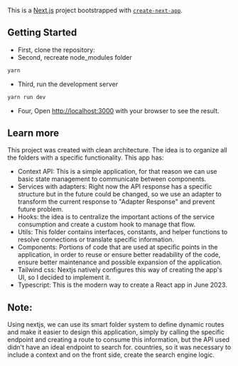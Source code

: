 This is a [Next.js](https://nextjs.org/) project bootstrapped with [`create-next-app`](https://github.com/vercel/next.js/tree/canary/packages/create-next-app).

## Getting Started

* First, clone the repository:
* Second, recreate node_modules folder

```bash
yarn
```
* Third, run the development server
```bash
yarn run dev
```
* Four, Open [http://localhost:3000](http://localhost:3000) with your browser to see the result.

## Learn more
This project was created with clean architecture. The idea is to organize all the folders with a specific functionality.
This app has:
* Context API: This is a simple application, for that reason we can use basic state management to communicate between components.
* Services with adapters: Right now the API response has a specific structure but in the future could be changed, so we use an adapter to transform the current response to "Adapter Response" and prevent future problem.
* Hooks: the idea is to centralize the important actions of the service consumption and create a custom hook to manage that flow.
* Utils: This folder contains interfaces, constants, and helper functions to resolve connections or translate specific information.
* Components: Portions of code that are used at specific points in the application, in order to reuse or ensure better readability of the code, ensure better maintenance and possible expansion of the application.
* Tailwind css: Nextjs natively configures this way of creating the app's UI, so I decided to implement it.
* Typescript: This is the modern way to create a React app in June 2023.

## Note:
Using nextjs, we can use its smart folder system to define dynamic routes and make it easier to design this application, simply by calling the specific endpoint and creating a route to consume this information, but the API used didn't have an ideal endpoint to search for. countries, so it was necessary to include a context and on the front side, create the search engine logic.
